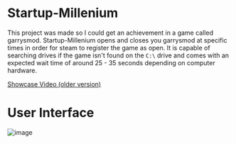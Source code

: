 # Startup-Millenium
This project was made so I could get an achievement in a game called garrysmod. Startup-Millenium opens and closes you garrysmod at specific times in order for steam to register the game as open. It is capable of searching drives if the game isn't found on the `C:\` drive and comes with an expected wait time of around 25 - 35 seconds depending on computer hardware.

[Showcase Video (older version)](https://www.youtube.com/watch?v=1sbe09a9vJo)

# User Interface
![image](https://user-images.githubusercontent.com/38990407/122669134-e7865f80-d189-11eb-8752-c711efa55745.png)
